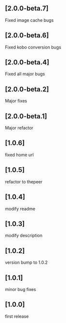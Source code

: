 
## [2.0.0-beta.7]
Fixed image cache bugs

## [2.0.0-beta.6]
Fixed kobo conversion bugs

## [2.0.0-beta.4]
Fixed all major bugs

## [2.0.0-beta.2]
Major fixes

## [2.0.0-beta.1]
Major refactor

## [1.0.6]
fixed home url

## [1.0.5]
refactor to thepeer

## [1.0.4]
modify readme

## [1.0.3]
modify description

## [1.0.2]
version bump to 1.0.2

## [1.0.1]
minor bug fixes

## [1.0.0]
first release
